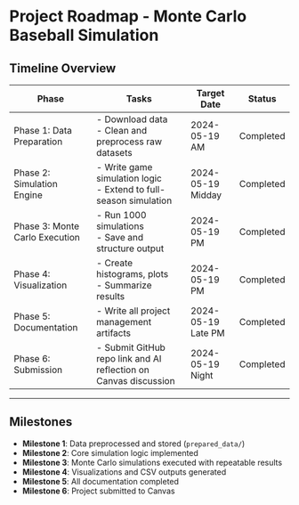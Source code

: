 # Project Roadmap - Monte Carlo Baseball Simulation

## Timeline Overview

| Phase                          | Tasks                                                                 | Target Date   | Status     |
|-------------------------------|------------------------------------------------------------------------|---------------|------------|
| Phase 1: Data Preparation      | - Download data<br>- Clean and preprocess raw datasets                 | 2024-05-19 AM | Completed  |
| Phase 2: Simulation Engine     | - Write game simulation logic<br>- Extend to full-season simulation    | 2024-05-19 Midday | Completed  |
| Phase 3: Monte Carlo Execution | - Run 1000 simulations<br>- Save and structure output                  | 2024-05-19 PM | Completed  |
| Phase 4: Visualization         | - Create histograms, plots<br>- Summarize results                      | 2024-05-19 PM | Completed  |
| Phase 5: Documentation         | - Write all project management artifacts                               | 2024-05-19 Late PM | Completed  |
| Phase 6: Submission            | - Submit GitHub repo link and AI reflection on Canvas discussion       | 2024-05-19 Night | Completed  |

---

## Milestones

-  **Milestone 1**: Data preprocessed and stored (`prepared_data/`)
-  **Milestone 2**: Core simulation logic implemented
-  **Milestone 3**: Monte Carlo simulations executed with repeatable results
-  **Milestone 4**: Visualizations and CSV outputs generated
-  **Milestone 5**: All documentation completed
-  **Milestone 6**: Project submitted to Canvas
